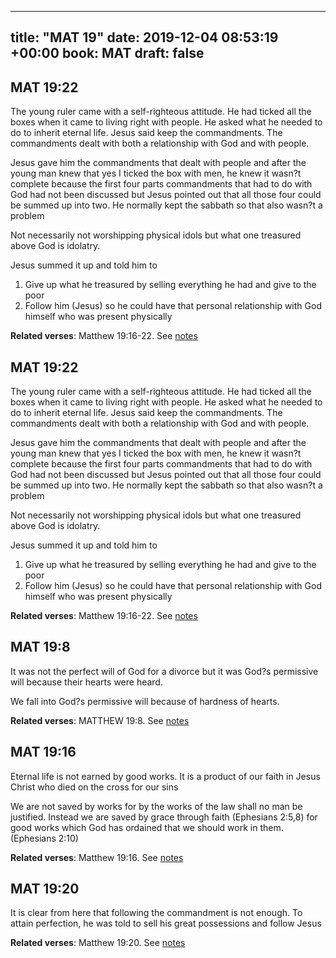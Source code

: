 
---
title: "MAT 19"
date: 2019-12-04 08:53:19 +00:00
book: MAT
draft: false
---

## MAT 19:22

The young ruler came with a self-righteous attitude. He had ticked all the boxes when it came to living right with people. He asked what he needed to do to inherit eternal life. Jesus said keep the commandments. The commandments dealt with both a relationship with God and with people.

Jesus gave him the commandments that dealt with people and after the young man knew that yes I ticked the box with men, he knew it wasn?t complete because the first four parts  commandments that had to do with God had not been discussed but Jesus pointed out that all those four could be summed up into two. He normally kept the sabbath so that also wasn?t a problem

Not necessarily not worshipping physical idols but what one treasured above God is idolatry.

Jesus summed it up and told him to 
1. Give up what he treasured by selling everything he had and give to the poor
2. Follow him (Jesus) so he could have that personal relationship with God himself who was present physically

**Related verses**: Matthew 19:16-22. See [notes](https://my.bible.com/notes/3311856347519902331)


## MAT 19:22

The young ruler came with a self-righteous attitude. He had ticked all the boxes when it came to living right with people. He asked what he needed to do to inherit eternal life. Jesus said keep the commandments. The commandments dealt with both a relationship with God and with people.

Jesus gave him the commandments that dealt with people and after the young man knew that yes I ticked the box with men, he knew it wasn?t complete because the first four parts  commandments that had to do with God had not been discussed but Jesus pointed out that all those four could be summed up into two. He normally kept the sabbath so that also wasn?t a problem

Not necessarily not worshipping physical idols but what one treasured above God is idolatry.

Jesus summed it up and told him to 
1. Give up what he treasured by selling everything he had and give to the poor
2. Follow him (Jesus) so he could have that personal relationship with God himself who was present physically

**Related verses**: Matthew 19:16-22. See [notes](https://my.bible.com/notes/3311856347696063101)


## MAT 19:8

It was not the perfect will of God for a divorce but it was God?s permissive will because their hearts were heard.

We fall into God?s permissive will because of hardness of hearts.

**Related verses**: MATTHEW 19:8. See [notes](https://my.bible.com/notes/2846488838259073162)


## MAT 19:16

Eternal life is not earned by good works. It is a product of our faith in Jesus Christ who died on the cross for our sins

We are not saved by works for by the works of the law shall no man be justified. Instead we are saved by grace through faith (Ephesians 2:5,8) for good works which God has ordained that we should work in them. (Ephesians 2:10)

**Related verses**: Matthew 19:16. See [notes](https://my.bible.com/notes/2496358740988256654)


## MAT 19:20

It is clear from here that following the commandment is not enough. To attain perfection, he was told to sell his great possessions and follow Jesus

**Related verses**: Matthew 19:20. See [notes](https://my.bible.com/notes/2451850262219580050)

